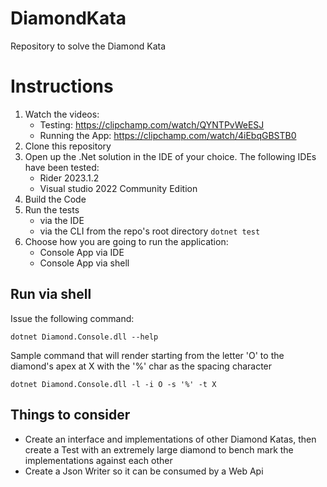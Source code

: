 # DiamondKata
Repository to solve the Diamond Kata

# Instructions
1. Watch the videos:
    - Testing: https://clipchamp.com/watch/QYNTPvWeESJ
    - Running the App: https://clipchamp.com/watch/4iEbqGBSTB0
1. Clone this repository
1. Open up the .Net solution in the IDE of your choice. The following IDEs have been tested:
    - Rider 2023.1.2
    - Visual studio 2022 Community Edition
1. Build the Code
1. Run the tests
    - via the IDE
    - via the CLI from the repo's root directory `dotnet test`
1. Choose how you are going to run the application:
    - Console App via IDE
    - Console App via shell

## Run via shell
Issue the following command:

`dotnet Diamond.Console.dll --help`

Sample command that will render starting from the letter 'O' to the diamond's apex at X with the '%' char as the spacing character

`dotnet Diamond.Console.dll -l -i O -s '%' -t X`

## Things to consider
- Create an interface and implementations of other Diamond Katas, then create a Test with an extremely large diamond to bench mark
the implementations against each other
- Create a Json Writer so it can be consumed by a Web Api